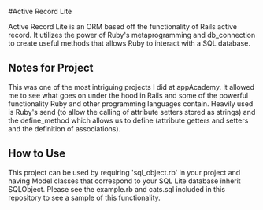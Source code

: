 #Active Record Lite

Active Record Lite is an ORM based off the functionality of Rails active record.  It utilizes the power of Ruby's metaprogramming and db_connection to create useful methods that allows Ruby to interact with a SQL database.

## Notes for Project

This was one of the most intriguing projects I did at appAcademy.  It allowed me to see what goes on under the hood in Rails and some of the powerful functionality Ruby and other programming languages contain. Heavily used is Ruby's send (to allow the calling of attribute setters stored as strings) and the define_method which allows us to define (attribute getters and setters and the definition of associations).

## How to Use

This project can be used by requiring 'sql_object.rb' in your project and having  Model classes that correspond to your SQL Lite database inherit SQLObject. Please see the example.rb and cats.sql included in this repository to see a sample of this functionality.
